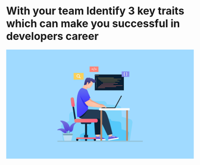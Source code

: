 
# With your team Identify 3 key traits which can make you successful in developers career 

<img src="cd.png"/>